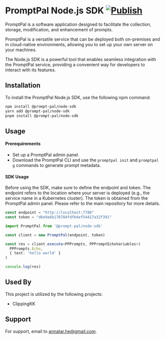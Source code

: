 # PromptPal Node.js SDK [![Publish](https://github.com/PromptPal/node-sdk/actions/workflows/publish.yaml/badge.svg)](https://github.com/PromptPal/node-sdk/actions/workflows/publish.yaml)

PromptPal is a software application designed to facilitate the collection, storage, modification, and enhancement of prompts.

PromptPal is a versatile service that can be deployed both on-premises and in cloud-native environments, allowing you to set up your own server on your machines.

The Node.js SDK is a powerful tool that enables seamless integration with the PromptPal service, providing a convenient way for developers to interact with its features.

## Installation

To install the PromptPal Node.js SDK, use the following npm command:

```bash
npm install @prompt-pal/node-sdk
yarn add @prompt-pal/node-sdk
pnpm install @prompt-pal/node-sdk
```

## Usage

#### Prerequirements

* Set up a PromptPal admin panel.
* Download the PromptPal CLI and use the `promptpal init` and `promptpal g` commands to generate prompt metadata.

#### SDK Usage

Before using the SDK, make sure to define the endpoint and token. The endpoint refers to the location where your server is deployed (e.g., the service name in a Kubernetes cluster). The token is obtained from the PromptPal admin panel. Please refer to the main repository for more details.

```ts
const endpoint = "http://localhost:7788"
const token = "d6e9a6b170784fdfb4ef54417a32f391"
```

```ts
import PromptPal from '@prompt-pal/node-sdk'

const client = new PromptPal(endpoint, token)

const res = client.execute<PPPrompts, PPPromptEchoVariables>(
  PPPrompts.Echo,
  { text: 'hello world' }
)

console.log(res)
```
## Used By

This project is utilized by the following projects:

- ClippingKK

## Support

For support, email to annatar.he@gmail.com.

